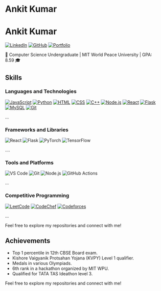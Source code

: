 # Ankit Kumar

# Ankit Kumar

[![LinkedIn](https://img.shields.io/badge/LinkedIn-Connect-blue?style=for-the-badge&logo=linkedin)](https://www.linkedin.com/in/imankit81/)
[![GitHub](https://img.shields.io/badge/GitHub-Follow-brightgreen?style=for-the-badge&logo=github)](https://github.com/imankit1234)
[![Portfolio](https://img.shields.io/badge/Portfolio-Visit-orange?style=for-the-badge&logo=web)](https://[your-portfolio-website-link](https://www.imankit.xyz/))

🚀 Computer Science Undergraduate | MIT World Peace University | GPA: 8.59 🎓

## Skills

### Languages and Technologies
[![JavaScript](https://img.shields.io/badge/JavaScript-Intermediate-yellow?style=for-the-badge&logo=javascript)](https://developer.mozilla.org/en-US/docs/Web/JavaScript)
[![Python](https://img.shields.io/badge/Python-Intermediate-brightgreen?style=for-the-badge&logo=python)](https://www.python.org/)
[![HTML](https://img.shields.io/badge/HTML5-Intermediate-orange?style=for-the-badge&logo=html5)](https://developer.mozilla.org/en-US/docs/Web/HTML)
[![CSS](https://img.shields.io/badge/CSS3-Intermediate-blue?style=for-the-badge&logo=css3)](https://developer.mozilla.org/en-US/docs/Web/CSS)
[![C++](https://img.shields.io/badge/C++-Advanced-blue?style=for-the-badge&logo=cplusplus)](https://www.cplusplus.com/)
[![Node.js](https://img.shields.io/badge/Node.js-Beginner-green?style=for-the-badge&logo=node.js)](https://nodejs.org/)
[![React](https://img.shields.io/badge/React-Intermediate-blue?style=for-the-badge&logo=react)](https://reactjs.org/)
[![Flask](https://img.shields.io/badge/Flask-Intermediate-lightgrey?style=for-the-badge&logo=flask)](https://flask.palletsprojects.com/)
[![MySQL](https://img.shields.io/badge/MySQL-Advanced-blue?style=for-the-badge&logo=mysql)](https://www.mysql.com/)
[![Git](https://img.shields.io/badge/Git-Expert-orange?style=for-the-badge&logo=git)](https://git-scm.com/)

...

### Frameworks and Libraries
![React](https://img.shields.io/badge/React-Intermediate-blue)
![Flask](https://img.shields.io/badge/Flask-Intermediate-lightgrey)
![PyTorch](https://img.shields.io/badge/PyTorch-Intermediate-orange)
![TensorFlow](https://img.shields.io/badge/TensorFlow-Intermediate-yellow)

....

### Tools and Platforms
![VS Code](https://img.shields.io/badge/VS%20Code-Expert-blue)
![Git](https://img.shields.io/badge/Git-Expert-orange)
![Node.js](https://img.shields.io/badge/Node.js-Advanced-green)
![GitHub Actions](https://img.shields.io/badge/GitHub%20Actions-Intermediate-brightgreen)

...

### Competitive Programming
[![LeetCode](https://img.shields.io/badge/LeetCode-1854-yellow?style=for-the-badge)](https://leetcode.com/imankit1234/)
[![CodeChef](https://img.shields.io/badge/CodeChef-3%20Star%20Coder-blue?style=for-the-badge)](https://www.codechef.com/users/imankit1234)
[![Codeforces](https://img.shields.io/badge/Codeforces-Pupil-blue?style=for-the-badge)](https://codeforces.com/profile/imankit1234)

...

Feel free to explore my repositories and connect with me!




## Achievements
- Top 1 percentile in 12th CBSE Board exam.
- Kishore Vaigyanik Protsahan Yojana (KVPY) Level 1 qualifier.
- Medals in various Olympiads.
- 6th rank in a hackathon organized by MIT WPU.
- Qualified for TATA TAS Ideathon level 3.

Feel free to explore my repositories and connect with me!

